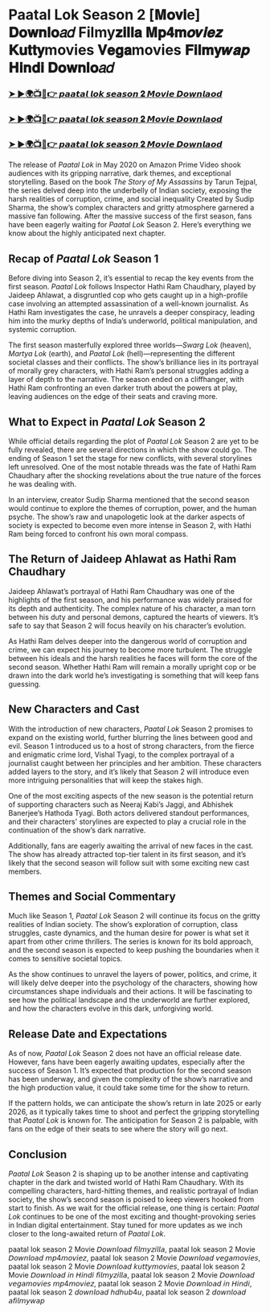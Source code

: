 # Paatal Lok Season 2 [𝐌𝐨𝐯𝐢e] 𝐃𝐨𝐰𝐧𝐥𝐨𝑎𝑑 Filmy𝐳𝐢𝐥𝐥𝐚 𝐌𝐩𝟒𝐦𝒐𝒗𝒊𝒆𝒛 𝐊𝐮𝐭𝐭𝐲movies 𝐕𝐞𝐠𝐚movies 𝐅𝐢𝐥𝐦𝐲𝒘𝒂𝒑 𝐇𝐢𝐧𝐝𝐢 𝐃𝐨𝐰𝐧𝐥𝐨𝑎𝑑

<h3><a href="https://movieslink.short.gy/paatal-lok">➤ ►🌍📺📱👉 𝙥𝙖𝙖𝙩𝙖𝙡 𝙡𝙤𝙠 𝙨𝙚𝙖𝙨𝙤𝙣 𝟐 𝙈𝙤𝙫𝙞𝙚 𝘿𝙤𝙬𝙣𝙡𝙖𝙤𝙙</a></h3>

<h3><a href="https://movieslink.short.gy/paatal-lok">➤ ►🌍📺📱👉 𝙥𝙖𝙖𝙩𝙖𝙡 𝙡𝙤𝙠 𝙨𝙚𝙖𝙨𝙤𝙣 𝟐 𝙈𝙤𝙫𝙞𝙚 𝘿𝙤𝙬𝙣𝙡𝙖𝙤𝙙</a></h3>

<h3><a href="https://movieslink.short.gy/paatal-lok">➤ ►🌍📺📱👉 𝙥𝙖𝙖𝙩𝙖𝙡 𝙡𝙤𝙠 𝙨𝙚𝙖𝙨𝙤𝙣 𝟐 𝙈𝙤𝙫𝙞𝙚 𝘿𝙤𝙬𝙣𝙡𝙖𝙤𝙙</a></h3>

The release of *Paatal Lok* in May 2020 on Amazon Prime Video shook audiences with its gripping narrative, dark themes, and exceptional storytelling. Based on the book *The Story of My Assassins* by Tarun Tejpal, the series delved deep into the underbelly of Indian society, exposing the harsh realities of corruption, crime, and social inequality Created by Sudip Sharma, the show’s complex characters and gritty atmosphere garnered a massive fan following. After the massive success of the first season, fans have been eagerly waiting for *Paatal Lok* Season 2. Here’s everything we know about the highly anticipated next chapter.

## Recap of *Paatal Lok* Season 1

Before diving into Season 2, it’s essential to recap the key events from the first season. *Paatal Lok* follows Inspector Hathi Ram Chaudhary, played by Jaideep Ahlawat, a disgruntled cop who gets caught up in a high-profile case involving an attempted assassination of a well-known journalist. As Hathi Ram investigates the case, he unravels a deeper conspiracy, leading him into the murky depths of India’s underworld, political manipulation, and systemic corruption.

The first season masterfully explored three worlds—*Swarg Lok* (heaven), *Martya Lok* (earth), and *Paatal Lok* (hell)—representing the different societal classes and their conflicts. The show’s brilliance lies in its portrayal of morally grey characters, with Hathi Ram’s personal struggles adding a layer of depth to the narrative. The season ended on a cliffhanger, with Hathi Ram confronting an even darker truth about the powers at play, leaving audiences on the edge of their seats and craving more.

## What to Expect in *Paatal Lok* Season 2

While official details regarding the plot of *Paatal Lok* Season 2 are yet to be fully revealed, there are several directions in which the show could go. The ending of Season 1 set the stage for new conflicts, with several storylines left unresolved. One of the most notable threads was the fate of Hathi Ram Chaudhary after the shocking revelations about the true nature of the forces he was dealing with.

In an interview, creator Sudip Sharma mentioned that the second season would continue to explore the themes of corruption, power, and the human psyche. The show’s raw and unapologetic look at the darker aspects of society is expected to become even more intense in Season 2, with Hathi Ram being forced to confront his own moral compass.

## The Return of Jaideep Ahlawat as Hathi Ram Chaudhary

Jaideep Ahlawat’s portrayal of Hathi Ram Chaudhary was one of the highlights of the first season, and his performance was widely praised for its depth and authenticity. The complex nature of his character, a man torn between his duty and personal demons, captured the hearts of viewers. It’s safe to say that Season 2 will focus heavily on his character’s evolution.

As Hathi Ram delves deeper into the dangerous world of corruption and crime, we can expect his journey to become more turbulent. The struggle between his ideals and the harsh realities he faces will form the core of the second season. Whether Hathi Ram will remain a morally upright cop or be drawn into the dark world he’s investigating is something that will keep fans guessing.

## New Characters and Cast

With the introduction of new characters, *Paatal Lok* Season 2 promises to expand on the existing world, further blurring the lines between good and evil. Season 1 introduced us to a host of strong characters, from the fierce and enigmatic crime lord, Vishal Tyagi, to the complex portrayal of a journalist caught between her principles and her ambition. These characters added layers to the story, and it’s likely that Season 2 will introduce even more intriguing personalities that will keep the stakes high.

One of the most exciting aspects of the new season is the potential return of supporting characters such as Neeraj Kabi’s Jaggi, and Abhishek Banerjee’s Hathoda Tyagi. Both actors delivered standout performances, and their characters' storylines are expected to play a crucial role in the continuation of the show’s dark narrative.

Additionally, fans are eagerly awaiting the arrival of new faces in the cast. The show has already attracted top-tier talent in its first season, and it’s likely that the second season will follow suit with some exciting new cast members.

## Themes and Social Commentary

Much like Season 1, *Paatal Lok* Season 2 will continue its focus on the gritty realities of Indian society. The show’s exploration of corruption, class struggles, caste dynamics, and the human desire for power is what set it apart from other crime thrillers. The series is known for its bold approach, and the second season is expected to keep pushing the boundaries when it comes to sensitive societal topics.

As the show continues to unravel the layers of power, politics, and crime, it will likely delve deeper into the psychology of the characters, showing how circumstances shape individuals and their actions. It will be fascinating to see how the political landscape and the underworld are further explored, and how the characters evolve in this dark, unforgiving world.

## Release Date and Expectations

As of now, *Paatal Lok* Season 2 does not have an official release date. However, fans have been eagerly awaiting updates, especially after the success of Season 1. It’s expected that production for the second season has been underway, and given the complexity of the show’s narrative and the high production value, it could take some time for the show to return.

If the pattern holds, we can anticipate the show’s return in late 2025 or early 2026, as it typically takes time to shoot and perfect the gripping storytelling that *Paatal Lok* is known for. The anticipation for Season 2 is palpable, with fans on the edge of their seats to see where the story will go next.

## Conclusion

*Paatal Lok* Season 2 is shaping up to be another intense and captivating chapter in the dark and twisted world of Hathi Ram Chaudhary. With its compelling characters, hard-hitting themes, and realistic portrayal of Indian society, the show’s second season is poised to keep viewers hooked from start to finish. As we wait for the official release, one thing is certain: *Paatal Lok* continues to be one of the most exciting and thought-provoking series in Indian digital entertainment. Stay tuned for more updates as we inch closer to the long-awaited return of *Paatal Lok*.

paatal lok season 2 Movie 𝘋𝘰𝘸𝘯𝘭𝘰𝘢𝘥 𝘧𝘪𝘭𝘮𝘺𝘻𝘪𝘭𝘭𝘢, paatal lok season 2 Movie 𝘋𝘰𝘸𝘯𝘭𝘰𝘢𝘥 𝘮𝘱4𝘮𝘰𝘷𝘪𝘦𝘻, paatal lok season 2 Movie 𝘋𝘰𝘸𝘯𝘭𝘰𝘢𝘥 𝘷𝘦𝘨𝘢𝘮𝘰𝘷𝘪𝘦𝘴, paatal lok season 2 Movie 𝘋𝘰𝘸𝘯𝘭𝘰𝘢𝘥 𝘬𝘶𝘵𝘵𝘺𝘮𝘰𝘷𝘪𝘦𝘴, paatal lok season 2 Movie 𝘋𝘰𝘸𝘯𝘭𝘰𝘢𝘥 𝘪𝘯 𝘏𝘪𝘯𝘥𝘪 𝘧𝘪𝘭𝘮𝘺𝘻𝘪𝘭𝘭𝘢, paatal lok season 2 Movie 𝘋𝘰𝘸𝘯𝘭𝘰𝘢𝘥 𝘷𝘦𝘨𝘢𝘮𝘰𝘷𝘪𝘦𝘴 𝘮𝘱4𝘮𝘰𝘷𝘪𝘦𝘻, paatal lok season 2 Movie 𝘋𝘰𝘸𝘯𝘭𝘰𝘢𝘥 𝘪𝘯 𝘏𝘪𝘯𝘥𝘪, paatal lok season 2 𝘥𝘰𝘸𝘯𝘭𝘰𝘢𝘥 𝘩𝘥𝘩𝘶𝘣4𝘶, paatal lok season 2 𝘥𝘰𝘸𝘯𝘭𝘰𝘢𝘥 𝘢𝘧𝘪𝘭𝘮𝘺𝘸𝘢𝘱
